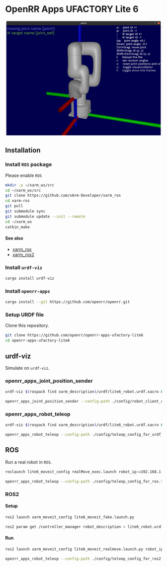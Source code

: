 # OpenRR Apps UFACTORY Lite 6

![urdf-viz](./doc/urdf_viz.png)

## Installation

### Install `ROS` package

Please enable `ROS`

```bash
mkdir -p ~/xarm_ws/src
cd ~/xarm_ws/src
git clone https://github.com/xArm-Developer/xarm_ros
cd xarm-ros
git pull
git submodule sync
git submodule update --init --remote
cd ~/xarm_ws
catkin_make
```

#### See also

- [xarm_ros](https://github.com/xArm-Developer/xarm_ros)
- [xarm_ros2](https://github.com/xArm-Developer/xarm_ros2)

### Install `urdf-viz`

```bash
cargo install urdf-viz
```

### Install `openrr-apps`

```bash
cargo install --git https://github.com/openrr/openrr.git
```

### Setup URDF file

Clone this repository.

```bash
git clone https://github.com/openrr/openrr-apps-ufactory-lite6
cd openrr-apps-ufactory-lite6
```

## urdf-viz

Simulate on `urdf-viz`.

### openrr_apps_joint_position_sender

```bash
urdf-viz $(rospack find xarm_description)/urdf/lite6_robot.urdf.xacro &
```

```bash
openrr_apps_joint_position_sender --config-path ./config/robot_client_config_for_urdf_viz.toml
```

### openrr_apps_robot_teleop

```bash
urdf-viz $(rospack find xarm_description)/urdf/lite6_robot.urdf.xacro &
```

```bash
openrr_apps_robot_teleop --config-path ./config/teleop_config_for_urdf_viz.toml
```

## ROS

Run a real robot in `ROS`.

```bash
roslaunch lite6_moveit_config realMove_exec.launch robot_ip:=192.168.1.xxx
```

```bash
openrr_apps_robot_teleop --config-path ./config/teleop_config_for_ros.toml
```

### ROS2

#### Setup

```bash
ros2 launch xarm_moveit_config lite6_moveit_fake.launch.py
```

```bash
ros2 param get /controller_manager robot_description > lite6_robot.urdf
```

#### Run

```bash
ros2 launch xarm_moveit_config lite6_moveit_realmove.launch.py robot_ip:=192.168.1.xxx
```

```bash
openrr_apps_robot_teleop --config-path ./config/teleop_config_for_ros2.toml
```
